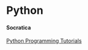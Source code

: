 # Python

#### Socratica
[Python Programming Tutorials](https://www.youtube.com/playlist?list=PLi01XoE8jYohWFPpC17Z-wWhPOSuh8Er-)
